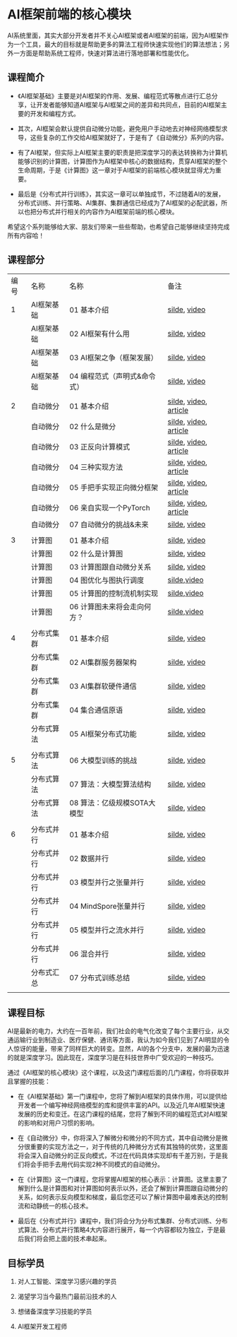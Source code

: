 # AI框架前端的核心模块

AI系统里面，其实大部分开发者并不关心AI框架或者AI框架的前端，因为AI框架作为一个工具，最大的目标就是帮助更多的算法工程师快速实现他们的算法想法；另外一方面是帮助系统工程师，快速对算法进行落地部署和性能优化。

## 课程简介

- 《AI框架基础》主要是对AI框架的作用、发展、编程范式等散点进行汇总分享，让开发者能够知道AI框架与AI框架之间的差异和共同点，目前的AI框架主要的开发和编程方式。

- 其次，AI框架会默认提供自动微分功能，避免用户手动地去对神经网络模型求导，这些复杂的工作交给AI框架就好了，于是有了《自动微分》系列的内容。

- 有了AI框架，但实际上AI框架主要的职责是把深度学习的表达转换称为计算机能够识别的计算图，计算图作为AI框架中核心的数据结构，贯穿AI框架的整个生命周期，于是《计算图》这一章对于AI框架的前端核心模块就显得尤为重要。

- 最后是《分布式并行训练》，其实这一章可以单独成节，不过随着AI的发展，分布式训练、并行策略、AI集群、集群通信已经成为了AI框架的必配武器，所以也把分布式并行相关的内容作为AI框架前端的核心模块。

希望这个系列能够给大家、朋友们带来一些些帮助，也希望自己能够继续坚持完成所有内容哈！

## 课程部分

|     |        |                   |                                                                                                                                                               |
| --- | ------ | ----------------- | ------------------------------------------------------------------------------------------------------------------------------------------------------------- |
| 编号  | 名称     | 名称                | 备注                                                                                                                                                            |
| 1   | AI框架基础 | 01 基本介绍           | [silde](./Foundation/01.introduction.pptx), [video](https://www.bilibili.com/video/BV1he4y1z7oD/?vd_source=26de035c60e6c7f810371fdfd13d14b6)         |
|     | AI框架基础 | 02 AI框架有什么用       | [silde](./Foundation/02.fundamentals.pptx), [video](https://www.bilibili.com/video/BV1fd4y1q7qk/?vd_source=26de035c60e6c7f810371fdfd13d14b6)         |
|     | AI框架基础 | 03 AI框架之争（框架发展）   | [silde](./Foundation/03.history.pptx), [video](https://www.bilibili.com/video/BV1C8411x7Kn/?vd_source=26de035c60e6c7f810371fdfd13d14b6)              |
|     | AI框架基础 | 04 编程范式（声明式&命令式）  | [silde](./Foundation/04.programing.pptx), [video](https://www.bilibili.com/video/BV1gR4y1o7WT/?vd_source=26de035c60e6c7f810371fdfd13d14b6)           |
|     |        |                   |                                                                                                                                                               |
| 2   | 自动微分   | 01 基本介绍           | [silde](./AutoDiff/01.introduction.pptx), [video](https://www.bilibili.com/video/BV1FV4y1T7zp/), [article](https://zhuanlan.zhihu.com/p/518198564)   |
|     | 自动微分   | 02 什么是微分          | [silde](./AutoDiff/02.base_concept.pptx), [video](https://www.bilibili.com/video/BV1Ld4y1M7GJ/), [article](https://zhuanlan.zhihu.com/p/518198564)   |
|     | 自动微分   | 03 正反向计算模式        | [silde](./AutoDiff/03.grad_mode.pptx), [video](https://www.bilibili.com/video/BV1zD4y117bL/), [article](https://zhuanlan.zhihu.com/p/518296942)      |
|     | 自动微分   | 04 三种实现方法         | [silde](./AutoDiff/04.grad_mode.pptx), [video](https://www.bilibili.com/video/BV1BN4y1P76t/), [article](https://zhuanlan.zhihu.com/p/520065656)      |
|     | 自动微分   | 05 手把手实现正向微分框架    | [silde](./AutoDiff/05.forward_mode.ipynb), [video](https://www.bilibili.com/video/BV1Ne4y1p7WU/), [article](https://zhuanlan.zhihu.com/p/520451681)  |
|     | 自动微分   | 06 亲自实现一个PyTorch  | [silde](./AutoDiff/06.reversed_mode.ipynb), [video](https://www.bilibili.com/video/BV1ae4y1z7E6/), [article](https://zhuanlan.zhihu.com/p/547865589) |
|     | 自动微分   | 07 自动微分的挑战&未来     | [silde](./AutoDiff/07.challenge.pptx), [video](https://www.bilibili.com/video/BV17e4y1z73W/)                                                         |
|     |        |                   |                                                                                                                                                               |
| 3   | 计算图    | 01 基本介绍           | [silde](./DataFlow/01.introduction.pptx), [video](https://www.bilibili.com/video/BV1cG411E7gV/)                                                      |
|     | 计算图    | 02 什么是计算图         | [silde](./DataFlow/02.computation_graph.pptx), [video](https://www.bilibili.com/video/BV1rR4y197HM/)                                                 |
|     | 计算图    | 03 计算图跟自动微分关系     | [silde](./DataFlow/03.atuodiff.pptx), [video](https://www.bilibili.com/video/BV1S24y197FU/)                                                          |
|     | 计算图    | 04 图优化与图执行调度      | [silde](./DataFlow/04.dispatch.pptx),[video](https://www.bilibili.com/video/BV1hD4y1k7Ty/)                                                           |
|     | 计算图    | 05 计算图的控制流机制实现    | [silde](./DataFlow/05.control_flow.pptx),[video](https://www.bilibili.com/video/BV17P41177Pk/)                                                       |
|     | 计算图    | 06 计算图未来将会走向何方？   | [silde](./DataFlow/06.future.pptx),[video](https://www.bilibili.com/video/BV1hm4y1A7Nv/)                                                             |
|     |        |                   |                                                                                                                                                               |
| 4   | 分布式集群 | 01 基本介绍           | [silde](./AICluster/01.introduction.pptx), [video](https://www.bilibili.com/video/BV1ge411L7mi/)   |
|     | 分布式集群 | 02 AI集群服务器架构      | [silde](./AICluster/02.architecture.pptx), [video](https://www.bilibili.com/video/BV1fg41187rc/)   |
|     | 分布式集群 | 03 AI集群软硬件通信      | [silde](./AICluster/03.communication.pptx), [video](https://www.bilibili.com/video/BV14P4y1S7u4/)  |
|     | 分布式集群 | 04 集合通信原语         | [silde](./AICluster/04.primitive.pptx), [video](https://www.bilibili.com/video/BV1te4y1e7vz/)      |
|     | 分布式算法 | 05 AI框架分布式功能      | [silde](./AICluster/05.system.pptx), [video](https://www.bilibili.com/video/BV1n8411s7f3/)         |
|     |       |                   |                                                                                                                |
| 5   | 分布式算法 | 06 大模型训练的挑战       | [silde](./AICluster/06.challenge.pptx), [video](https://www.bilibili.com/video/BV1Y14y1576A/)      |
|     | 分布式算法 | 07 算法：大模型算法结构     | [silde](./AICluster/07.algorithm_arch.pptx), [video](https://www.bilibili.com/video/BV1Mt4y1M7SE/) |
|     | 分布式算法 | 08 算法：亿级规模SOTA大模型 | [silde](./AICluster/08.algorithm_sota.pptx), [video](https://www.bilibili.com/video/BV1em4y1F7ay/) |
|     |       |                   |   
| 6   | 分布式并行  | 01 基本介绍           | [silde](./Parallel/01.introduction.pptx), [video](https://www.bilibili.com/video/BV1ve411w7DL/)   |
|     | 分布式并行  | 02 数据并行           | [silde](./Parallel/02.data_parallel.pptx), [video](https://www.bilibili.com/video/BV1JK411S7gL/)                                                 |
|     | 分布式并行  | 03 模型并行之张量并行      | [silde](./Parallel/03.tensor_parallel.pptx), [video](https://www.bilibili.com/video/BV1vt4y1K7wT/)                                               |
|     | 分布式并行  | 04 MindSpore张量并行  | [silde](./Parallel/04.mindspore_parallel.pptx), [video](https://www.bilibili.com/video/BV1vt4y1K7wT/)                                            |
|     | 分布式并行  | 05 模型并行之流水并行      | [silde](./Parallel/05.pipeline_parallel.pptx), [video](https://www.bilibili.com/video/BV1WD4y1t7Ba/)                                             |
|     | 分布式并行  | 06 混合并行           | [silde](./Parallel/06.hybrid_parallel.pptx), [video](https://www.bilibili.com/video/BV1gD4y1t7Ut/)                                               |
|     | 分布式汇总  | 07 分布式训练总结        | [silde](./Parallel/07.summary.pptx), [video](https://www.bilibili.com/video/BV1av4y1S7DQ/)                                                       |
|     |        |                   |                                                                                                                                                               |

## 课程目标

AI是最新的电力，大约在一百年前，我们社会的电气化改变了每个主要行业，从交通运输行业到制造业、医疗保健、通讯等方面，我认为如今我们见到了AI明显的令人惊讶的能量，带来了同样巨大的转变。显然，AI的各个分支中，发展的最为迅速的就是深度学习。因此现在，深度学习是在科技世界中广受欢迎的一种技巧。

通过《AI框架的核心模块》这个课程，以及这门课程后面的几门课程，你将获取并且掌握的技能：

- 在《AI框架基础》第一门课程中，您将了解到AI框架的具体作用，可以提供给开发者一个编写神经网络模型的库和提供丰富的API。以及近几年AI框架快速发展的历史和变迁。在这门课程的结尾，您将了解到不同的编程范式对AI框架的影响和对用户习惯的影响。

- 在《自动微分》中，你将深入了解微分和微分的不同方式，其中自动微分是微分很重要的实现方法之一，对于传统的几种微分方式有其独特的优势，这里面将会深入自动微分的正反向模式，不过在代码具体实现却有千差万别，于是我们将会手把手去用代码实现2种不同模式的自动微分。

- 在《计算图》这一门课程，您将掌握AI框架的核心表示：计算图。这里主要了解到什么是计算图和对计算图如何表示以外，还会了解到计算图跟自动微分的关系，如何表示反向模型和梯度，最后您还可以了解计算图中最难表达的控制流和动静统一的核心技术。

- 最后在《分布式并行》课程中，我们将会分为分布式集群、分布式训练、分布式算法、分布式并行策略4大内容进行展开，每一个内容都较为独立，于是最后我们将会把上面的技术串起来。

## 目标学员

1. 对人工智能、深度学习感兴趣的学员

2. 渴望学习当今最热门最前沿技术的人 

3. 想储备深度学习技能的学员

4. AI框架开发工程师
